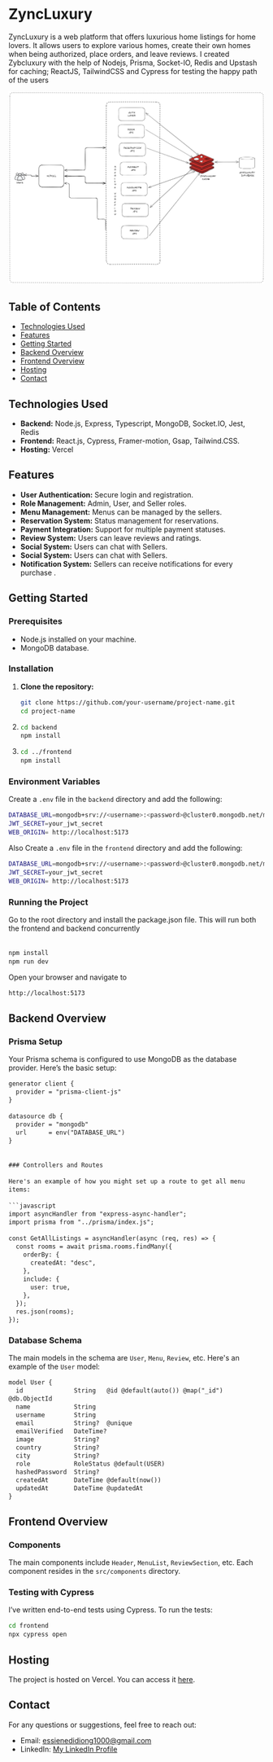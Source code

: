 # ZyncLuxury

ZyncLuxury is a web platform that offers luxurious home listings for home lovers. It allows users to explore various homes, create their own homes when being authorized, place orders, and leave reviews. I created Zybcluxury with the help of Nodejs, Prisma, Socket-IO, Redis and Upstash for caching; ReactJS, TailwindCSS and Cypress for testing the happy path of the users

![Project Screenshot](/architecture.png)

## Table of Contents

- [Technologies Used](#technologies-used)
- [Features](#features)
- [Getting Started](#getting-started)
- [Backend Overview](#backend-overview)
- [Frontend Overview](#frontend-overview)
- [Hosting](#hosting)
- [Contact](#contact)

## Technologies Used

- **Backend:** Node.js, Express, Typescript, MongoDB, Socket.IO, Jest, Redis
- **Frontend:** React.js, Cypress, Framer-motion, Gsap, Tailwind.CSS.
- **Hosting:** Vercel

## Features

- **User Authentication:** Secure login and registration.
- **Role Management:** Admin, User, and Seller roles.
- **Menu Management:** Menus can be managed by the sellers.
- **Reservation System:** Status management for reservations.
- **Payment Integration:** Support for multiple payment statuses.
- **Review System:** Users can leave reviews and ratings.
- **Social System:** Users can chat with Sellers.
- **Social System:** Users can chat with Sellers.
- **Notification System:** Sellers can receive notifications for every purchase .

## Getting Started

### Prerequisites

- Node.js installed on your machine.
- MongoDB database.

### Installation

1. **Clone the repository:**
   ```bash
   git clone https://github.com/your-username/project-name.git
   cd project-name
   ```
2. ```bash
   cd backend
   npm install
   ```

3. ```bash
   cd ../frontend
   npm install
   ```

### Environment Variables

Create a `.env` file in the `backend` directory and add the following:

```bash
DATABASE_URL=mongodb+srv://<username>:<password>@cluster0.mongodb.net/mydatabase?retryWrites=true&w=majority
JWT_SECRET=your_jwt_secret
WEB_ORIGIN= http://localhost:5173
```

Also Create a `.env` file in the `frontend` directory and add the following:

```bash
DATABASE_URL=mongodb+srv://<username>:<password>@cluster0.mongodb.net/mydatabase?retryWrites=true&w=majority
JWT_SECRET=your_jwt_secret
WEB_ORIGIN= http://localhost:5173
```

### Running the Project

Go to the root directory and install the package.json file. This will run both the frontend and backend concurrently

```bash

npm install
npm run dev
```

Open your browser and navigate to

```bash
http://localhost:5173
```

## Backend Overview

### Prisma Setup

Your Prisma schema is configured to use MongoDB as the database provider. Here’s the basic setup:

````prisma
generator client {
  provider = "prisma-client-js"
}

datasource db {
  provider = "mongodb"
  url      = env("DATABASE_URL")
}


### Controllers and Routes

Here's an example of how you might set up a route to get all menu items:

```javascript
import asyncHandler from "express-async-handler";
import prisma from "../prisma/index.js";

const GetAllListings = asyncHandler(async (req, res) => {
  const rooms = await prisma.rooms.findMany({
    orderBy: {
      createdAt: "desc",
    },
    include: {
      user: true,
    },
  });
  res.json(rooms);
});
````

### Database Schema

The main models in the schema are `User`, `Menu`, `Review`, etc. Here's an example of the `User` model:

```prisma
model User {
  id              String   @id @default(auto()) @map("_id") @db.ObjectId
  name            String
  username        String
  email           String?  @unique
  emailVerified   DateTime?
  image           String?
  country         String?
  city            String?
  role            RoleStatus @default(USER)
  hashedPassword  String?
  createdAt       DateTime @default(now())
  updatedAt       DateTime @updatedAt
}
```

## Frontend Overview

### Components

The main components include `Header`, `MenuList`, `ReviewSection`, etc. Each component resides in the `src/components` directory.

### Testing with Cypress

I’ve written end-to-end tests using Cypress. To run the tests:

```bash
cd frontend
npx cypress open
```

## Hosting

The project is hosted on Vercel. You can access it [here](https://ZyncLuxury.vercel.app/).

## Contact

For any questions or suggestions, feel free to reach out:

- Email: [essienedidiong1000@gmail.com](mailto:essienedidiong1000@gmail.com)
- LinkedIn: [My LinkedIn Profile](https://www.linkedin.com/in/victorezekielessien)
